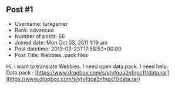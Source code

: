 ## Post #1
- Username: turkgamer
- Rank: advanced
- Number of posts: 66
- Joined date: Mon Oct 03, 2011 1:16 am
- Post datetime: 2013-03-23T17:58:53+00:00
- Post Title: Webbies .pack files

Hi, i want to translate Webbies. I need open data.pack. I need help.
Data.pack : [https://www.dropbox.com/s/ytvfgoa2nfnpc11/data.rar](https://www.dropbox.com/s/ytvfgoa2nfnpc11/data.rar)
